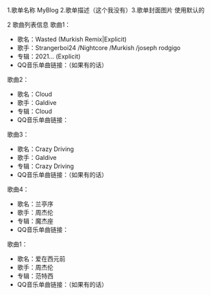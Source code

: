 1.歌单名称 MyBlog 2.歌单描述（这个我没有）3.歌单封面图片 使用默认的

2 歌曲列表信息
歌曲1：

- 歌名：Wasted (Murkish Remix|Explicit)
- 歌手：Strangerboi24 /Nightcore /Murkish /joseph rodgigo
- 专辑：2021... (Explicit)
- QQ音乐单曲链接：（如果有的话）

歌曲2：

- 歌名：Cloud
- 歌手：Galdive
- 专辑：Cloud
- QQ音乐单曲链接：

歌曲3：

- 歌名：Crazy Driving
- 歌手：Galdive
- 专辑：Crazy Driving
- QQ音乐单曲链接：（如果有的话）

歌曲4：

- 歌名：兰亭序
- 歌手：周杰伦
- 专辑：魔杰座
- QQ音乐单曲链接：

歌曲1：

- 歌名：爱在西元前
- 歌手：周杰伦
- 专辑：范特西
- QQ音乐单曲链接：（如果有的话）
